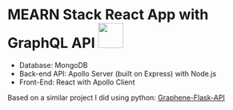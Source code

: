 # MEARN Stack React App with GraphQL API <img src="https://github.com/graphql/graphql-spec/blob/master/resources/GraphQL%20Logo.svg" width="50" />
- Database: MongoDB
- Back-end API: Apollo Server (built on Express) with Node.js
- Front-End: React with Apollo Client

Based on a similar project I did using python: [Graphene-Flask-API](https://github.com/MrYKenz/Graphene-Flask-API)